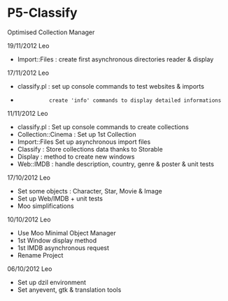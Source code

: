 P5-Classify
=============

Optimised Collection Manager

19/11/2012 Leo
* Import::Files : create first asynchronous directories reader & display

17/11/2012 Leo
* classify.pl : set up console commands to test websites & imports
*               create 'info' commands to display detailed informations

11/11/2012 Leo
* classify.pl : Set up console commands to create collections
* Collection::Cinema : Set up 1st Collection
* Import::Files Set up asynchronous import files
* Classify : Store collections data thanks to Storable
* Display : method to create new windows
* Web::IMDB : handle description, country, genre & poster & unit tests

17/10/2012 Leo
* Set some objects : Character, Star, Movie & Image
* Set up Web/IMDB + unit tests
* Moo simplifications

10/10/2012 Leo
* Use Moo Minimal Object Manager
* 1st Window display method
* 1st IMDB asynchronous request
* Rename Project

06/10/2012 Leo
* Set up dzil environment
* Set anyevent, gtk & translation tools
